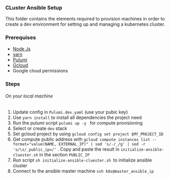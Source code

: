 ### CLuster Ansible Setup

This folder contains the elements required to provision machines in order to create a dev environment for setting up and managing a kubernetes cluster.

### Prerequises

- [Node Js](https://nodejs.org/fr/download/)
- [yarn](https://classic.yarnpkg.com/lang/en/docs/install/#debian-stable)
- [Pulumi](https://www.pulumi.com/docs/get-started/install/)
- [Gcloud](https://cloud.google.com/sdk/docs/install?hl=fr)
- Google cloud permissions

### Steps

###### On your local machine

1. Update config in `Pulumi.dev.yaml` (use your pubic key)
2. Use `yarn install` to install all dependencies the project need
3. Run the pulumi script `pulumi up -y ` for compute provisioning
4. Select or create `dev` stack
5. Set gcloud project by using `gcloud config set project $MY_PROJECT_ID`
6. Get compute public address with `gcloud compute instances list --format="value(NAME, EXTERNAL_IP)" | sed 's/-/_/g' | sed -r 's/\s/_public_ip=/'` . Copy and paste the result in `initialize-ansible-cluester.sh` in the section `PUBLIC_IP`
7. Run script `sh initialize-ansible-cluester.sh `to initialize ansible cluster
8. Connect to the ansible master machine `ssh k8s@master_ansible_ip`
